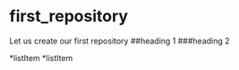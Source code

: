 # first_repository
Let us create our first repository
##heading 1
###heading 2

*listItem
*listItem
